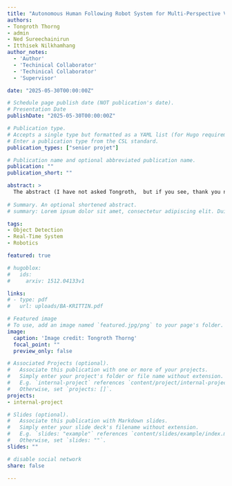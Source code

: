 ```yaml
---
title: "Autonomous Human Following Robot System for Multi-Perspective Visualization"
authors:
- Tongroth Thorng
- admin
- Ned Sureechainirun
- Itthisek Nilkhamhang
author_notes:
  - 'Author'
  - 'Techinical Collaborator'
  - 'Techinical Collaborator'
  - 'Supervisor'

date: "2025-05-30T00:00:00Z"

# Schedule page publish date (NOT publication's date).
# Presentation Date
publishDate: "2025-05-30T00:00:00Z"

# Publication type.
# Accepts a single type but formatted as a YAML list (for Hugo requirements).
# Enter a publication type from the CSL standard.
publication_types: ["senior projet"]

# Publication name and optional abbreviated publication name.
publication: ""
publication_short: ""

abstract: >
  The abstract (I have not asked Tongroth,  but if you see, thank you na)
  
# Summary. An optional shortened abstract.
# summary: Lorem ipsum dolor sit amet, consectetur adipiscing elit. Duis posuere tellus ac convallis placerat. Proin tincidunt magna sed ex sollicitudin condimentum.

tags:
- Object Detection
- Real-Time System
- Robotics

featured: true

# hugoblox:
#   ids:
#     arxiv: 1512.04133v1

links:
# - type: pdf
#   url: uploads/BA-KRITTIN.pdf

# Featured image
# To use, add an image named `featured.jpg/png` to your page's folder. 
image:
  caption: 'Image credit: Tongroth Thorng'
  focal_point: ""
  preview_only: false

# Associated Projects (optional).
#   Associate this publication with one or more of your projects.
#   Simply enter your project's folder or file name without extension.
#   E.g. `internal-project` references `content/project/internal-project/index.md`.
#   Otherwise, set `projects: []`.
projects:
- internal-project

# Slides (optional).
#   Associate this publication with Markdown slides.
#   Simply enter your slide deck's filename without extension.
#   E.g. `slides: "example"` references `content/slides/example/index.md`.
#   Otherwise, set `slides: ""`.
slides: ""

# disable social network
share: false

---
```


<!-- This work is driven by the results in my [previous paper](/publication/conference-paper/) on LLMs.

{{% callout note %}}
Create your slides in Markdown - click the *Slides* button to check out the example.
{{% /callout %}}

Add the publication's **full text** or **supplementary notes** here. You can use rich formatting such as including [code, math, and images](https://docs.hugoblox.com/content/writing-markdown-latex/). -->
